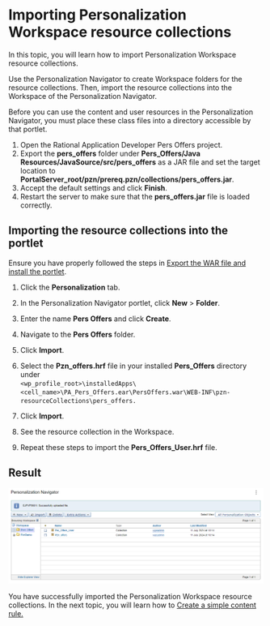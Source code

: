# Importing Personalization Workspace resource collections

In this topic, you will learn how to import Personalization Workspace resource collections.  

Use the Personalization Navigator to create Workspace folders for the resource collections. Then, import the resource collections into the Workspace of the Personalization Navigator.

Before you can use the content and user resources in the Personalization Navigator, you must place these class files into a directory accessible by that portlet.

1. Open the Rational Application Developer Pers Offers project.
2. Export the **pers_offers** folder under **Pers_Offers/Java Resources/JavaSource/src/pers_offers** as a JAR file and set the target location to **PortalServer_root/pzn/prereq.pzn/collections/pers_offers.jar**.  
3. Accept the default settings and click **Finish**. 
4. Restart the server to make sure that the **pers_offers.jar** file is loaded correctly.  

## Importing the resource collections into the portlet  

Ensure you have properly followed the steps in [Export the WAR file and install the portlet](pzn_demo_export_war_install_portlet.md).

1. Click the **Personalization** tab.

2. In the Personalization Navigator portlet, click **New** > **Folder**.

3. Enter the name **Pers Offers** and click **Create**.

4. Navigate to the **Pers Offers** folder.

5. Click **Import**.

6. Select the **Pzn_offers.hrf** file in your installed **Pers_Offers** directory under  
    `<wp_profile_root>\installedApps\<cell_name>\PA_Pers_Offers.ear\PersOffers.war\WEB-INF\pzn-resourceCollections\pers_offers.`

7. Click **Import**.

8. See the resource collection in the Workspace.

9. Repeat these steps to import the **Pers_Offers_User.hrf** file.  

## Result  

![Collections import](./images/collections_import.png)  

You have successfully imported the Personalization Workspace resource collections. In the next topic, you will learn how to [Create a simple content rule.](./pzn_demo_create_simple_content_rule.md)
